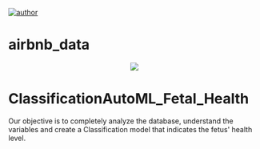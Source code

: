[![author](https://img.shields.io/badge/author-gabrielduarte-red.svg)](https://www.linkedin.com/in/gabriel-duarte-671074146/)
# airbnb_data
<p align="center">
  <img src="fetaL-health_img.avif" >
</p>

# ClassificationAutoML_Fetal_Health
Our objective is to completely analyze the database, understand the variables and create a Classification model that indicates the fetus' health level.
